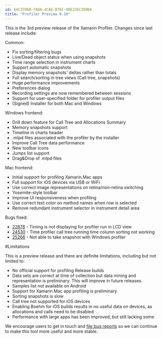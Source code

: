 ```yaml
---
id: 64C3706B-7A0A-4CAE-B76C-9DE236C289DA
title: "Profiler Preview 0.10"
---
```


This is the 3rd preview release of the Xamarin Profiler. Changes since last release include:

Common:

* Fix sorting/filtering bugs
* Live/Dead object status when using snapshots
* Time range selection in instrument charts
* Support automatic snapshots
* Display memory snapshots' deltas rather than totals
* Full search/sorting in tree views (Call tree, snapshots)
* Huge performance improvements
* Preferences dialog
* Recording settings are now remembered between sessions
* Support for user-specified folder for profiler output files
* (Signed) Installer for both Mac and Windows

Windows frontend:

* Drill down feature for Call Tree and Allocations Summary
* Memory snapshots support
* Timeline in charts header
* .mlpd files associated with the profiler by the installer
* Improve Call Tree data performance
* New toolbar icons
* Jumps list support
* Drag&Drop of .mlpd files

Mac frontend:

* Initial support for profiling Xamarin.Mac apps
* Full support for iOS devices via USB or WiFi
* Use correct image representations on retina/non-retina switching
* Yosemite-style toolbar
* Improve UI responsiveness when profiling
* Use correct text color on method names when row is selected
* Remove redundant instrument selector in instrument detail area

Bugs fixed:

* [22878](https://bugzilla.xamarin.com/show_bug.cgi?id=22878) - Timing is not displaying for profiler run in LCD view
* [24530](https://bugzilla.xamarin.com/show_bug.cgi?id=24530) - Time profiler call tree running time column sorting not working
* [25266](https://bugzilla.xamarin.com/show_bug.cgi?id=25266) - Not able to take snapshot with Windows profiler

#Limitations

This is a preview release and there are definite limitations, including but not limited to:

* No official support for profiling Release builds
* Data sets are correct at time of collection but data mining and representation is preliminary. This will improve in future releases.
* Samples list not available on Android
* Support for Xamarin.Mac app profiling is preliminary
* Sorting snapshots is slow
* Call tree not supported for iOS devices
* Enabling Boehm for iOS builds results in no useful data on devices, as allocations and calls need to be disabled
* Performance with large apps has been improved, but still lacking some

We encourage users to get in touch and [file bug reports](https://bugzilla.xamarin.com/enter_bug.cgi?product=Profiler) so we can continue to make this tool more useful and more stable.

